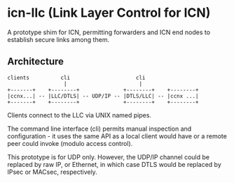 # icn-llc (Link Layer Control for ICN)

A prototype shim for ICN, permitting forwarders and ICN end nodes 
to establish secure links among them.

## Architecture

    clients          cli                     cli
                      |                       |
    +-------+    +--------+              +--------+    +--------+
    |ccnx...| -- |LLC/DTLS| -- UDP/IP -- |DTLS/LLC| -- |ccnx ...|
    +-------+    +--------+              +--------+    +--------+

Clients connect to the LLC via UNIX named pipes.

The command line interface (cli) permits manual inspection and
configuration - it uses the same API as a local client would have or a
remote peer could invoke (modulo access control).

This prototype is for UDP only. However, the UDP/IP channel could be
replaced by raw IP, or Ethernet, in which case DTLS would be replaced
by IPsec or MACsec, respectively.
